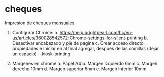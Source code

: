 # cheques
Impresion de cheques mensuales

1. Configurar Chrome:
  a. https://help.brightpearl.com/hc/en-us/articles/360028542572-Chrome-settings-for-silent-printing
  b. Desactivar encabezado y pie de pagina 
  c. Crear acceso directo, propiedades e Iniciar en al final agregar, despues de las comillas (dejar un espacio) --kiosk-printing

2. Margenes en chrome
  a. Papel A4
  b. Margen izquierdo 6mm
  c. Margen derecho 10mm
  d. Margen superior 5mm
  e. Margen inferior 10mm
